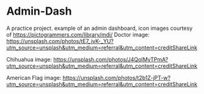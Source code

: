 # Admin-Dash
A practice project. example of an admin dashboard, 
icon images courtesy of https://pictogrammers.com/library/mdi/ 
Doctor image:
https://unsplash.com/photos/tE7_jvK-_YU?utm_source=unsplash&utm_medium=referral&utm_content=creditShareLink

Chihuahua image:
https://unsplash.com/photos/J4QoIMyTPmA?utm_source=unsplash&utm_medium=referral&utm_content=creditShareLink

American Flag image:
https://unsplash.com/photos/t2b1Z-jPT-w?utm_source=unsplash&utm_medium=referral&utm_content=creditShareLink
